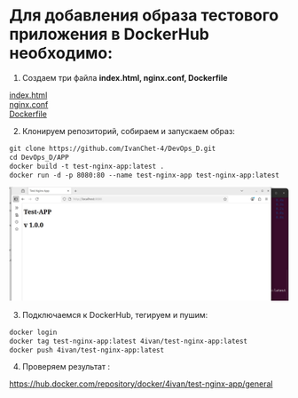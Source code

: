 # Для добавления образа тестового приложения в DockerHub необходимо:

1. Создаем три файла <b> index.html, nginx.conf, Dockerfile </b> <br>

[index.html](https://github.com/IvanChet-4/DevOps_D/blob/main/APP%20/index.html) <br>
[nginx.conf](https://github.com/IvanChet-4/DevOps_D/blob/main/APP%20/nginx.conf) <br>
[Dockerfile](https://github.com/IvanChet-4/DevOps_D/blob/main/APP%20/Dockerfile) <br>

2.  Клонируем репозиторий, собираем и запускаем образ: <br>

```
git clone https://github.com/IvanChet-4/DevOps_D.git
cd DevOps_D/APP
docker build -t test-nginx-app:latest .
docker run -d -p 8080:80 --name test-nginx-app test-nginx-app:latest
```

![Проверка приложения после запуска образа](https://github.com/IvanChet-4/DevOps_D/blob/main/images/app/1.jpg)

3. Подключаемся к DockerHub, тегируем и пушим: <br>

```
docker login
docker tag test-nginx-app:latest 4ivan/test-nginx-app:latest
docker push 4ivan/test-nginx-app:latest
```

4. Проверяем результат :  <br>

<https://hub.docker.com/repository/docker/4ivan/test-nginx-app/general>
